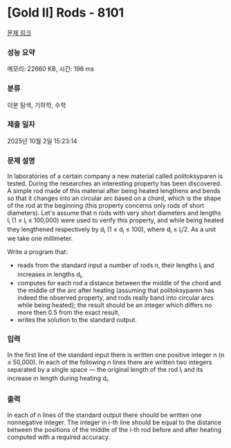 # [Gold II] Rods - 8101 

[문제 링크](https://www.acmicpc.net/problem/8101) 

### 성능 요약

메모리: 22660 KB, 시간: 196 ms

### 분류

이분 탐색, 기하학, 수학

### 제출 일자

2025년 10월 2일 15:23:14

### 문제 설명

<p>In laboratories of a certain company a new material called politoksyparen is tested. During the researches an interesting property has been discovered. A simple rod made of this material after being heated lengthens and bends so that it changes into an circular arc based on a chord, which is the shape of the rod at the beginning (this property concerns only rods of short diameters). Let's assume that n rods with very short diameters and lengths l<sub>i</sub> (1 ≤ l<sub>i</sub> ≤ 100,000) were used to verify this property, and while being heated they lengthened respectively by d<sub>i</sub> (1 ≤ d<sub>i</sub> ≤ 100), where d<sub>i</sub> ≤ l<sub>i</sub>/2. As a unit we take one millimeter.</p>

<p>Write a program that:</p>

<ul>
	<li>reads from the standard input a number of rods n, their lengths l<sub>i</sub> and increases in lengths d<sub>i</sub>,</li>
	<li>computes for each rod a distance between the middle of the chord and the middle of the arc after heating (assuming that politoksyparen has indeed the observed property, and rods really band into circular arcs while being heated); the result should be an integer which differs no more then 0.5 from the exact result,</li>
	<li>writes the solution to the standard output.</li>
</ul>

### 입력 

 <p>In the first line of the standard input there is written one positive integer n (n ≤ 50,000). In each of the following n lines there are written two integers separated by a single space — the original length of the rod l<sub>i</sub> and its increase in length during heating d<sub>i</sub>.</p>

### 출력 

 <p>In each of n lines of the standard output there should be written one nonnegative integer. The integer in i-th line should be equal to the distance between the positions of the middle of the i-th rod before and after heating computed with a required accuracy.</p>

